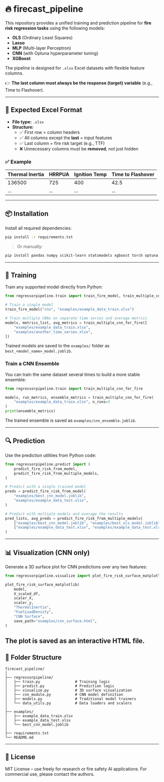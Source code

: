 # 🔥 firecast_pipeline

This repository provides a unified training and prediction pipeline for **fire risk regression tasks** using the following models:

- **OLS** (Ordinary Least Squares)
- **Lasso**
- **MLP** (Multi-layer Perceptron)
- **CNN** (with Optuna hyperparameter tuning)
- **XGBoost**

The pipeline is designed for `.xlsx` Excel datasets with flexible feature columns.

👉 **The last column must always be the response (target) variable** (e.g., Time to Flashover).

---

## 📁 Expected Excel Format

- **File type:** `.xlsx`
- **Structure:**
  - ✅ First row = column headers
  - ✅ All columns except the **last** = input features
  - ✅ Last column = fire risk target (e.g., TTF)
  - ❌ Unnecessary columns must be **removed**, not just hidden

### ✅ Example

| Thermal Inertia | HRRPUA | Ignition Temp | Time to Flashover |
|-----------------|--------|----------------|--------------------|
| 136500          | 725    | 400            | 42.5               |
| ...             | ...    | ...            | ...                |

---

## 📦 Installation

Install all required dependencies:

```bash
pip install -r requirements.txt
```

> Or manually:

```bash
pip install pandas numpy scikit-learn statsmodels xgboost torch optuna openpyxl joblib plotly
```

---

## 🚀 Training

Train any supported model directly from Python:

```python
from regressorpipeline.train import train_fire_model, train_multiple_cnn_for_fire

# Train a single model
train_fire_model("cnn", "examples/example_data_train.xlsx")

# Train multiple CNNs on separate time series and average metrics
models, metrics_list, avg_metrics = train_multiple_cnn_for_fire([
    "examples/example_data_train.xlsx",
    "examples/another_time_series.xlsx",
])
```

Trained models are saved to the `examples/` folder as `best_<model_name>_model.joblib`.


### Train a CNN Ensemble

You can train the same dataset several times to build a more stable ensemble:

```python
from regressorpipeline.train import train_multiple_cnn_for_fire

models, run_metrics, ensemble_metrics = train_multiple_cnn_for_fire(
    "examples/example_data_train.xlsx", n_runs=3
)
print(ensemble_metrics)
```

The trained ensemble is saved as `examples/cnn_ensemble.joblib`.

---

## 🔍 Prediction

Use the prediction utilities from Python code:

```python
from regressorpipeline.predict import (
    predict_fire_risk_from_model,
    predict_fire_risk_from_multiple_models,
)

# Predict with a single trained model
preds = predict_fire_risk_from_model(
    "examples/best_cnn_model.joblib",
    "examples/example_data_test.xlsx",
)

# Predict with multiple models and average the results
pred_lists, avg_preds = predict_fire_risk_from_multiple_models(
    ["examples/best_cnn_model.joblib", "examples/best_ols_model.joblib"],
    ["examples/example_data_test.xlsx", "examples/example_data_test.xlsx"],
)
```

---

## 📊 Visualization (CNN only)

Generate a 3D surface plot for CNN predictions over any two features:

```python
from regressorpipeline.visualize import plot_fire_risk_surface_matplotlib

plot_fire_risk_surface_matplotlib(
    model,
    X_scaled_df,
    scaler_X,
    scaler_y,
    "ThermalInertia",
    "FuelLoadDensity",
    "CNN Surface",
    save_path="examples/cnn_surface.html",
)
```

The plot is saved as an interactive HTML file.
---

## 📂 Folder Structure

```text
firecast_pipeline/
│
├── regressorpipeline/
│   ├── train.py                # Training logic
│   ├── predict.py              # Prediction logic
│   ├── visualize.py            # 3D surface visualization
│   ├── cnn_module.py           # CNN model definition
│   ├── models.py               # Traditional model trainers
│   └── data_utils.py           # Data loaders and scalers
│
├── examples/
│   ├── example_data_train.xlsx
│   ├── example_data_test.xlsx
│   └── best_cnn_model.joblib
│
├── requirements.txt
└── README.md
```

---

## 📜 License

MIT License – use freely for research or fire safety AI applications. For commercial use, please contact the authors.
